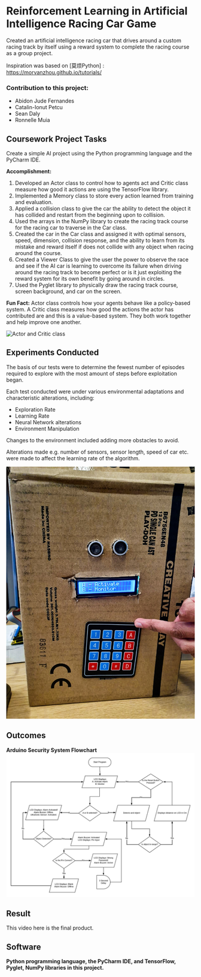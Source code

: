 # Reinforcement Learning in Artificial Intelligence Racing Car Game

Created an artificial intelligence racing car that drives around a custom racing track by itself using a reward system to complete the racing course as a group project.

Inspiration was based on [莫烦Python] : https://morvanzhou.github.io/tutorials/

### Contribution to this project:
- Abidon Jude Fernandes
- Catalin-Ionut Petcu
- Sean Daly
- Ronnelle Muia

## Coursework Project Tasks

Create a simple AI project using the Python programming language and the PyCharm IDE.

**Accomplishment:**
1. Developed an Actor class to control how to agents act and Critic class measure how good it actions are using the TensorFlow library.
2. Implemented a Memory class to store every action learned from training and evaluation.
3. Applied a collision class to give the car the ability to detect the object it has collided and restart from the beginning upon to collision.
4. Used the arrays in the NumPy library to create the racing track course for the racing car to traverse in the Car class.
5. Created the car in the Car class and assigned it with optimal sensors, speed, dimension, collision response, and the ability to learn from its mistake and reward itself if does not collide with any object when racing around the course.
6. Created a Viewer Class to give the user the power to observe the race and see if the AI car is learning to overcome its failure when driving around the racing track to become perfect or is it just exploiting the reward system for its own benefit by going around in circles.
7. Used the Pyglet library to physically draw the racing track course, screen background, and car on the screen.

**Fun Fact:** Actor class controls how your agents behave like a policy-based system. A Critic class measures how good the actions the actor has contributed are and this is a value-based system. They both work together and help improve one another. <br />

![Actor and Critic class](https://github.com/Abidon-J-F/University-of-Greenwich-Projects/blob/main/Y2/Security%20Alarm%20System/Arduino.jpg) <br />

## Experiments Conducted
The basis of our tests were to determine the fewest number of episodes required to explore with the most amount of steps before exploitation began. 

Each test conducted were under various environmental adaptations and
characteristic alterations, including:
- Exploration Rate
- Learning Rate
- Neural Network alterations
- Environment Manipulation

Changes to the environment included adding more obstacles to avoid.

Alterations made e.g. number of sensors, sensor length, speed of car etc. were made to affect the learning rate of the algorithm.

![Arduino Security Alarm System](https://github.com/Abidon-J-F/University-of-Greenwich-Projects/blob/main/Y1/Security%20Alarm%20System/Arduino.jpg) 

## Outcomes



**Arduino Security System Flowchart** <br /> 
![Arduino Security System Flowchart](https://github.com/Abidon-J-F/University-of-Greenwich-Projects/blob/main/Y1/Security%20Alarm%20System/Arduino%20Security%20System%20Flowchart.jpeg) <br /> 

## Result
This video here is the final product. <br />



## Software
**Python programming language, the PyCharm IDE, and TensorFlow, Pyglet, NumPy libraries in this project.**
 
